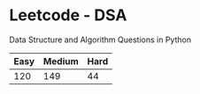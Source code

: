 # Leetcode - DSA

Data Structure and Algorithm Questions in Python

| Easy   |  Medium  | Hard |
|--------|----------|------|
|   120  |    149   |  44  |
